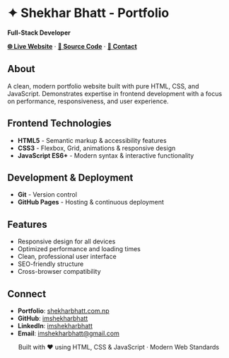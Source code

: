 # ✦ Shekhar Bhatt - Portfolio

**Full-Stack Developer**

[**🌐 Live Website**](https://www.shekharbhatt.com.np) · [**📂 Source Code**](https://github.com/imshekharbhatt/MyPortfolio) · [**💬 Contact**](mailto:imshekharbhatt@gmail.com)

## About

A clean, modern portfolio website built with pure HTML, CSS, and JavaScript. Demonstrates expertise in frontend development with a focus on performance, responsiveness, and user experience.

## Frontend Technologies

- **HTML5** - Semantic markup & accessibility features
- **CSS3** - Flexbox, Grid, animations & responsive design  
- **JavaScript ES6+** - Modern syntax & interactive functionality

## Development & Deployment

- **Git** - Version control
- **GitHub Pages** - Hosting & continuous deployment

## Features

- Responsive design for all devices
- Optimized performance and loading times
- Clean, professional user interface
- SEO-friendly structure
- Cross-browser compatibility

## Connect

- **Portfolio**: [shekharbhatt.com.np](https://www.shekharbhatt.com.np)
- **GitHub**: [imshekharbhatt](https://github.com/imshekharbhatt)
- **LinkedIn**: [imshekharbhatt](https://linkedin.com/in/imshekharbhatt)
- **Email**: [imshekharbhatt@gmail.com](mailto:imshekharbhatt@gmail.com)

<div align="center">

Built with ❤️ using HTML, CSS & JavaScript · Modern Web Standards

</div>
